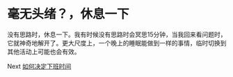 # 毫无头绪？，休息一下
[//]: # (Version:1.0.0)
没有思路时，休息一下。我有时候没有思路时会冥思15分钟，当我回来看问题时，它就神奇地解开了。更大尺度上，一个晚上的睡眠能做到一样的事情，临时切换到其他活动上可能也会有效。

Next [如何决定下班时间](10-How%20to%20Recognize%20When%20to%20Go%20Home.md)

